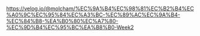 https://velog.io/@molcham/%EC%9A%B4%EC%98%81%EC%B2%B4%EC%A0%9C%EC%95%84%EC%A3%BC-%EC%89%AC%EC%9A%B4-%EC%84%B8-%EA%B0%80%EC%A7%80-%EC%9D%B4%EC%95%BC%EA%B8%B0-Week2 